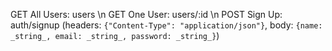 GET All Users: users \n
GET One User: users/:id \n
POST Sign Up: auth/signup (headers: ```{"Content-Type": "application/json"}```, body: ```{name: _string_, email: _string_, password: _string_}```)
